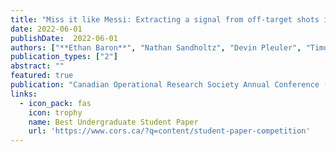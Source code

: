 ```yaml
---
title: "Miss it like Messi: Extracting a signal from off-target shots in soccer"
date: 2022-06-01
publishDate:  2022-06-01
authors: ["**Ethan Baron**", "Nathan Sandholtz", "Devin Pleuler", "Timothy C. Y. Chan"]
publication_types: ["2"]
abstract: ""
featured: true
publication: "Canadian Operational Research Society Annual Conference (CORS), Vancouver, Canada"
links:
  - icon_pack: fas
    icon: trophy
    name: Best Undergraduate Student Paper
    url: 'https://www.cors.ca/?q=content/student-paper-competition'
---
```

